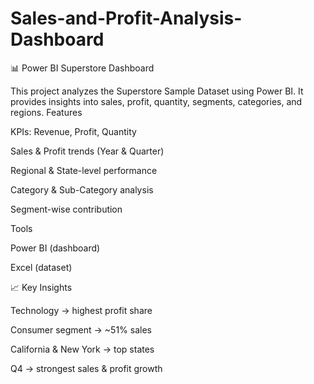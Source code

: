 # Sales-and-Profit-Analysis-Dashboard
📊 Power BI Superstore Dashboard

This project analyzes the Superstore Sample Dataset using Power BI. It provides insights into sales, profit, quantity, segments, categories, and regions.
Features

KPIs: Revenue, Profit, Quantity

Sales & Profit trends (Year & Quarter)

Regional & State-level performance

Category & Sub-Category analysis

Segment-wise contribution


Tools

Power BI (dashboard)

Excel (dataset)


📈 Key Insights

Technology → highest profit share

Consumer segment → ~51% sales

California & New York → top states

Q4 → strongest sales & profit growth 

